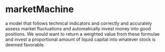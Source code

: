 # marketMachine
a model that follows technical indicators and correctly and accurately assess market fluctuations and automatically invest money into good positions. We would want to return a weighted value from these formulae and invest a proportional amount of liquid capital into whatever stock is deemed favorable.  
